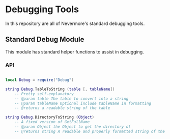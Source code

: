 # Debugging Tools
In this repository are all of Nevermore's standard debugging tools.

## Standard Debug Module
This module has standard helper functions to assist in debugging.

### API
```lua

local Debug = require("Debug")

string Debug.TableToString (table [, tableName])
	-- Pretty self-explanatory
	-- @param table The table to convert into a string
	-- @param tableName Optional include tableName in formatting
	-- @returns a readable string of the table

string Debug.DirectoryToString (Object)
	-- A fixed version of GetFullName
	-- @param Object the Object to get the directory of
	-- @returns string A readable and properly formatted string of the directory
```
